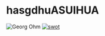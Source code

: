 # hasgdhuASUIHUA

![Georg Ohm](https://user-images.githubusercontent.com/89680649/132098318-5f12032d-9deb-4cd9-b21b-79e638863e2a.jpg)
 [
![swot](https://user-images.githubusercontent.com/89680649/132099512-ab1c3676-7632-4ab6-aa60-78cd1c220142.png)
](url)

